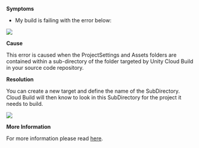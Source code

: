 
        

**Symptoms** 

*   My build is failing with the error below:

![](/hc/en-us/article_attachments/203149933/ProjectSubdirectoryError.png)

**Cause** 

This error is caused when the ProjectSettings and Assets folders are contained within a sub-directory of the folder targeted by Unity Cloud Build in your source code repository.

**Resolution** 

You can create a new target and define the name of the SubDirectory. Cloud Build will then know to look in this SubDirectory for the project it needs to build.

![](/hc/en-us/article_attachments/203003326/ProjectSubdirectoryError_NewTarget.png)

**More Information** 

For more information please read [here](https://build.cloud.unity3d.com/support/). 

      